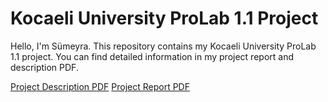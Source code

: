 # Kocaeli University ProLab 1.1 Project

Hello, I'm Sümeyra. This repository contains my Kocaeli University ProLab 1.1 project. You can find detailed information in my project report and description PDF.

[Project Description PDF](./PROLABDOKÜMANI.pdf)
[Project Report PDF](./220202070.pdf)
